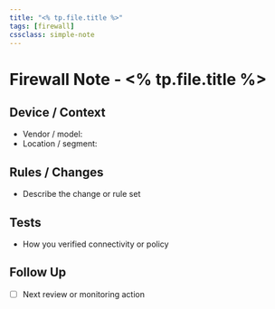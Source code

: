```yaml
---
title: "<% tp.file.title %>"
tags: [firewall]
cssclass: simple-note
---
```


# Firewall Note - <% tp.file.title %>

## Device / Context
- Vendor / model:
- Location / segment:

## Rules / Changes
- Describe the change or rule set

## Tests
- How you verified connectivity or policy

## Follow Up
- [ ] Next review or monitoring action
